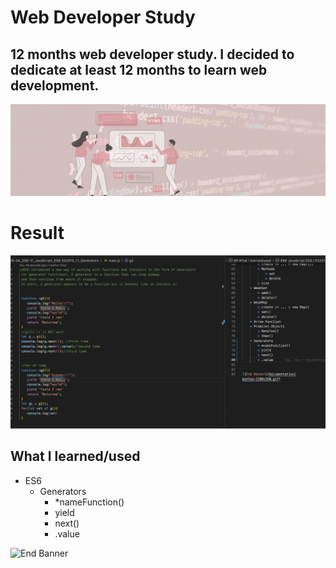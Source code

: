 # Web Developer Study
## 12 months web developer study. I decided to dedicate at least 12 months to learn web development.

![Begin Banner](Documentation/top-1200x350.gif)
 
# Result
![Middle Banner](/WDS-34_ES6-11_JavaScript_ES6-ES2015_11_Generators/wds-34.png)
   
## What I learned/used
* ES6
    * Generators
        * *nameFunction()
        * yield
        * next()
        * .value
        

        

   

![End Banner](Documentation/botton-1200x350.gif)